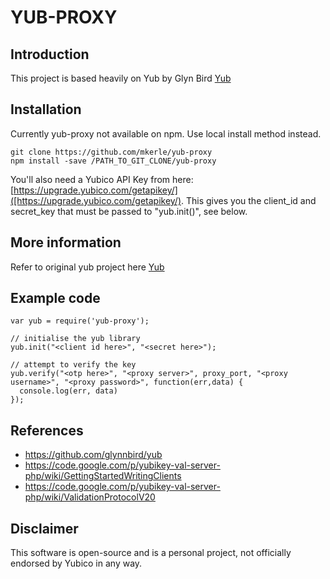 # YUB-PROXY



## Introduction

This project is based heavily on Yub by Glyn Bird [Yub](https://github.com/glynnbird/yub)

## Installation

Currently yub-proxy not available on npm.  Use local install method instead.

```
git clone https://github.com/mkerle/yub-proxy
npm install -save /PATH_TO_GIT_CLONE/yub-proxy
```

You'll also need a Yubico API Key from here: [https://upgrade.yubico.com/getapikey/]([https://upgrade.yubico.com/getapikey/). This gives you the
client_id and secret_key that must be passed to "yub.init()", see below.

## More information

Refer to original yub project here [Yub](https://github.com/glynnbird/yub)

## Example code

```
var yub = require('yub-proxy');

// initialise the yub library
yub.init("<client id here>", "<secret here>");

// attempt to verify the key
yub.verify("<otp here>", "<proxy server>", proxy_port, "<proxy username>", "<proxy password>", function(err,data) {
  console.log(err, data)
});
```



## References

* https://github.com/glynnbird/yub
* https://code.google.com/p/yubikey-val-server-php/wiki/GettingStartedWritingClients
* https://code.google.com/p/yubikey-val-server-php/wiki/ValidationProtocolV20

## Disclaimer

This software is open-source and is a personal project, not officially endorsed by Yubico in any way.

